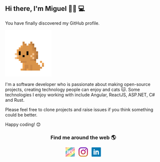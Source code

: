 ## Hi there, I'm Miguel 👋🏼 💻

You have finally discovered my GitHub profile.

<img height="150" src="https://raw.githubusercontent.com/miguelbogota/miguelbogota/master/cat2.gif" alt="gif with funny random cat say thank you.">

I'm a software developer who is passionate about making open-source projects, creating technology people can enjoy and cats 🐱. Some technologies I enjoy working with include Angular, ReactJS, ASP.NET, C# and Rust.

Please feel free to clone projects and raise issues if you think something could be better.

Happy coding! 😊


<h3 align="center">Find me around the web 🌎</h3>

<p align='center'>
  <a href="https://dev.to/miguelbogota"><img height="30" src="https://raw.githubusercontent.com/miguelbogota/miguelbogota/master/dev.png" alt="Dev.to link to profile"></a>&nbsp;&nbsp;
  <a href="https://www.instagram.com/migue_bogota/"><img height="30" src="https://raw.githubusercontent.com/miguelbogota/miguelbogota/master/instagram.jpg" alt="Instagram link to profile"></a>&nbsp;&nbsp;
  <a href="https://www.linkedin.com/in/miguelbogota"><img height="30" src="https://raw.githubusercontent.com/miguelbogota/miguelbogota/master/linkedin.png" alt="LinkedIn link to profile"></a>
</p>
